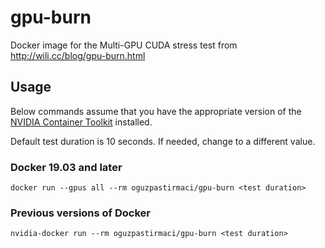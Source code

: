 # gpu-burn
Docker image for the Multi-GPU CUDA stress test from http://wili.cc/blog/gpu-burn.html

## Usage

Below commands assume that you have the appropriate version of the [NVIDIA Container Toolkit](https://github.com/NVIDIA/nvidia-docker) installed.

Default test duration is 10 seconds. If needed, change <test duration> to a different value.

### Docker 19.03 and later
`docker run --gpus all --rm oguzpastirmaci/gpu-burn <test duration>`

### Previous versions of Docker

`nvidia-docker run --rm oguzpastirmaci/gpu-burn <test duration>`